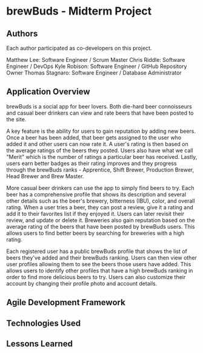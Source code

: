 # brewBuds - Midterm Project

## Authors
Each author participated as co-developers on this project.

Matthew Lee: Software Engineer / Scrum Master
Chris Riddle: Software Engineer / DevOps
Kyle Robison: Software Engineer / GitHub Repository Owner
Thomas Stagnaro: Software Engineer / Database Administrator

## Application Overview
brewBuds is a social app for beer lovers. Both die-hard beer connoisseurs and casual beer drinkers can view and rate beers that have been posted to the site.

A key feature is the ability for users to gain reputation by adding new beers. Once a beer has been added, that beer gets assigned to the user who added it and other users can now rate it.
A user's rating is then based on the average ratings of the beers they posted. Users also have what we call "Merit" which is the number of ratings a particular beer has received.
Lastly, users earn better badges as their rating improves and they progress through the brewBuds ranks - Apprentice, Shift Brewer, Production Brewer, Head Brewer and Brew Master.

More casual beer drinkers can use the app to simply find beers to try. Each beer has a comprehensive profile that shows its description and several other details such as the beer's brewery, bitterness (IBU), color, and overall rating. When a user tries a beer, they can post a review, give it a rating and add it to their favorites list if they enjoyed it. Users can later revisit their review, and update or delete it. Breweries also gain reputation based on the average rating of the beers that have been posted by brewBuds users. This allows users to find better beers by searching for breweries with a high rating.

Each registered user has a public brewBuds profile that shows the list of beers they've added and their brewBuds ranking. Users can then view other user profiles allowing them to see the beers those users have added. This allows users to identify other profiles that have a high brewBuds ranking in order to find more delicious beers to try. Users can also customize their account by changing their profile photo and account details.



## Agile Development Framework


## Technologies Used


## Lessons Learned
